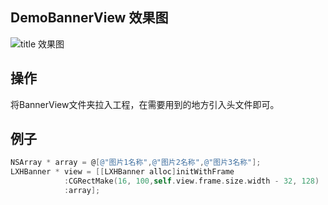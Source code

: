 ## DemoBannerView 效果图
![title 效果图](http://code.cocoachina.com/uploads/attachments/20200828/1000586/1b55eeb323d12194a8cc0c83c204a950.gif)
## 操作
将BannerView文件夹拉入工程，在需要用到的地方引入头文件即可。
## 例子
```Objective-c
NSArray * array = @[@"图片1名称",@"图片2名称",@"图片3名称"];
LXHBanner * view = [[LXHBanner alloc]initWithFrame
			:CGRectMake(16, 100,self.view.frame.size.width - 32, 128) 
			:array];
```
